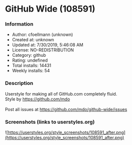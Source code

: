 # GitHub Wide (108591)

### Information
- Author: cfoellmann (unknown)
- Created at: unknown
- Updated at: 7/30/2019, 5:46:08 AM
- License: NO-REDISTRIBUTION
- Category: github
- Rating: undefined
- Total installs: 14431
- Weekly installs: 54


### Description
Userstyle for making all of GitHub.com completely fluid.<br>
Style by <a href="https://github.com/mdo" target="_blank">https://github.com/mdo</a><br>
<br>
Post all issues at <a href="https://github.com/mdo/github-wide/issues" target="_blank">https://github.com/mdo/github-wide/issues</a>


### Screenshots (links to userstyles.org)
![https://userstyles.org/style_screenshots/108591_after.png](https://userstyles.org/style_screenshots/108591_after.png)


